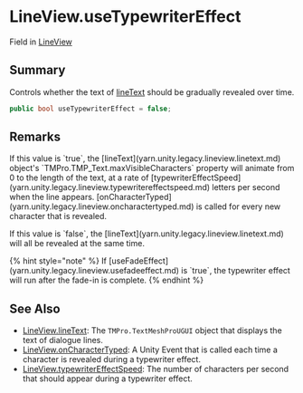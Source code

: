 # LineView.useTypewriterEffect

Field in [LineView](/docs/api/csharp/yarn.unity.legacy.lineview.md)

## Summary


Controls whether the text of  [lineText](yarn.unity.legacy.lineview.linetext.md)  should be
gradually revealed over time.


```csharp
public bool useTypewriterEffect = false;
```

## Remarks

<p>If this value is `true`, the [lineText](yarn.unity.legacy.lineview.linetext.md) object's `TMPro.TMP_Text.maxVisibleCharacters` property will animate from 0
to the length of the text, at a rate of [typewriterEffectSpeed](yarn.unity.legacy.lineview.typewritereffectspeed.md) letters per second when the line
appears. [onCharacterTyped](yarn.unity.legacy.lineview.oncharactertyped.md) is called for every new
character that is revealed.</p> <p>If this value is `false`, the [lineText](yarn.unity.legacy.lineview.linetext.md) will all be revealed at the same time.</p> <p>
{% hint style="note" %}
If [useFadeEffect](yarn.unity.legacy.lineview.usefadeeffect.md) is `true`, the typewriter effect will run after the fade-in
is complete.
{% endhint %}
</p>

## See Also

* [LineView.lineText](/docs/api/csharp/yarn.unity.legacy.lineview.linetext.md): The  `TMPro.TextMeshProUGUI`  object that displays the text of dialogue lines.
* [LineView.onCharacterTyped](/docs/api/csharp/yarn.unity.legacy.lineview.oncharactertyped.md): A Unity Event that is called each time a character is revealed during a typewriter effect.
* [LineView.typewriterEffectSpeed](/docs/api/csharp/yarn.unity.legacy.lineview.typewritereffectspeed.md): The number of characters per second that should appear during a typewriter effect.

